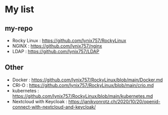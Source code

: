 # My list
## my-repo
- Rocky Linux : https://github.com/lynix757/RockyLinux
- NGINX : https://github.com/lynix757/nginx
- LDAP : https://github.com/lynix757/LDAP


## Other
- Docker : https://github.com/lynix757/RockyLinux/blob/main/Docker.md
- CRI-O : https://github.com/lynix757/RockyLinux/blob/main/crio.md
- kubernetes : https://github.com/lynix757/RockyLinux/blob/main/kubernetes.md
- Nextcloud with Keycloak : https://janikvonrotz.ch/2020/10/20/openid-connect-with-nextcloud-and-keycloak/
